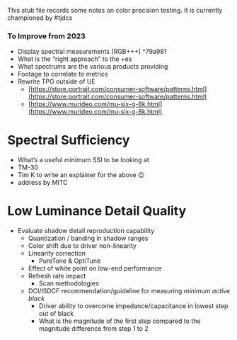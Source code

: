 This stub file records some notes on color precision testing. It is currently championed by #tjdcs

### To Improve from 2023
- Display spectral measurements (RGB+++) ^79a981
- What is the “right approach” to the +es
- What spectrums are the various products providing
- Footage to correlate to metrics
- Rewrite TPG outside of UE
	- [https://store.portrait.com/consumer-software/patterns.html](https://store.portrait.com/consumer-software/patterns.html)
	- [https://www.murideo.com/mu-six-g-8k.html](https://www.murideo.com/mu-six-g-8k.html)

# Spectral Sufficiency
- What’s a useful minimum SSI to be looking at
- TM-30
- Tim K to write an explainer for the above 😉
- address by MITC
# Low Luminance Detail Quality
- Evaluate shadow detail reproduction capability
    - Quantization / banding in shadow ranges
    - Color shift due to driver non-linearity
    - Linearity correction
        - PureTone & OptiTune
    - Effect of white point on low-end performance
    - Refresh rate impact
        - Scan methodologies
    - DCI/ISDCF recommendation/guideline for measuring *minimum active black*
        - Driver ability to overcome impedance/capacitance in lowest step out of black
        - What is the magnitude of the first step compared to the magnitude difference from step 1 to 2
